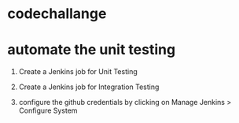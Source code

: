 # codechallange

# automate the unit testing

1. Create a Jenkins job for Unit Testing

2. Create a Jenkins job for Integration Testing

3. configure the github credentials by clicking on Manage Jenkins > Configure System

